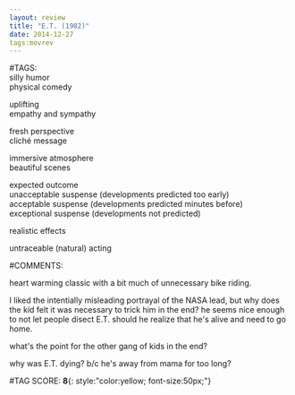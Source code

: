 ```yaml
---  
layout: review  
title: "E.T. (1982)"  
date: 2014-12-27  
tags:movrev  
---  
```

  
#TAGS:  
silly humor  
physical comedy  
  
uplifting  
empathy and sympathy  
  
fresh perspective  
cliché message  
  
immersive atmosphere  
beautiful scenes  
  
expected outcome  
unacceptable suspense (developments predicted too early)  
acceptable suspense (developments predicted minutes before)  
exceptional suspense (developments not predicted)  
  
realistic effects  
  
untraceable (natural) acting  
  
#COMMENTS:  
  
heart warming classic with a bit much of unnecessary bike riding.  
  
I liked the intentially misleading portrayal of the NASA lead, but why does the kid felt it was necessary to trick him in the end? he seems nice enough to not let people disect E.T. should he realize that he's alive and need to go home.  
  
what's the point for the other gang of kids in the end?  
  
why was E.T. dying? b/c he's away from mama for too long?  
  
  
  
  
  
#TAG SCORE: **8**{: style:"color:yellow; font-size:50px;"}  
